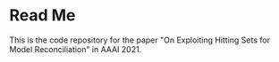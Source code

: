 # Read Me
This is the code repository for the paper "On Exploiting Hitting Sets for Model Reconciliation" in AAAI 2021.
